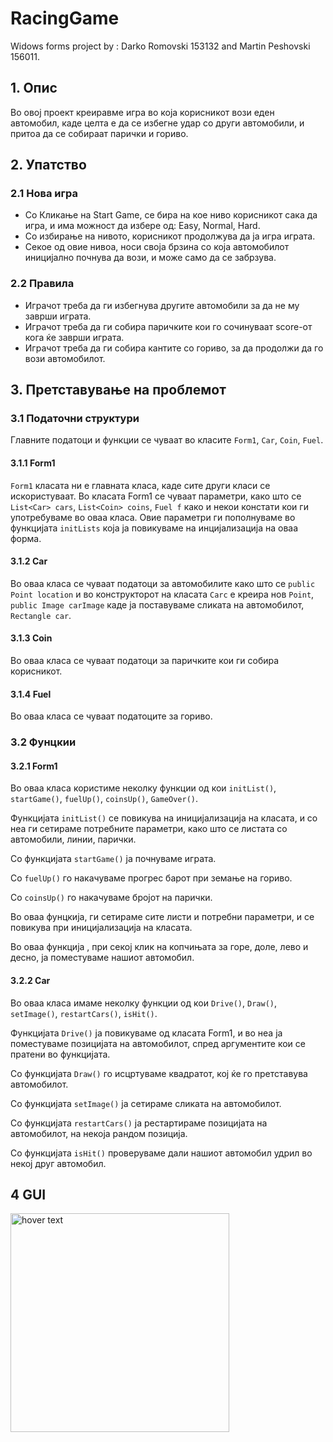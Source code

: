 # RacingGame

Widows forms project by : Darko Romovski 153132 and Martin Peshovski 156011.

## 1. Опис

Во овој проект креиравме игра во која корисникот вози еден автомобил, каде целта е да се избегне удар со други автомобили, и притоа да се собираат парички и гориво.

## 2. Упатство

### 2.1 Нова игра

  - Со Кликање на Start Game, се бира на кое ниво корисникот сака да игра, и има можност да избере од:
    Easy,
    Normal,
    Hard.
  - Со избирање на нивото, корисникот продолжува да ја игра играта.
  - Секое од овие нивоа, носи своја брзина со која автомобилот иницијално почнува да вози, и може само да се забрзува.

### 2.2 Правила

  - Играчот треба да ги избегнува другите автомобили за да не му заврши играта.
  - Играчот треба да ги собира паричките кои го сочинуваат score-от кога ќе заврши играта.
  - Играчот треба да ги собира кантите со гориво, за да продолжи да го вози автомобилот.

## 3. Претставување на проблемот

### 3.1 Податочни структури

Главните податоци и функции се чуваат во класите `Form1`, `Car`, `Coin`, `Fuel`.


#### 3.1.1 Form1

`Form1` класата ни е главната класа, каде сите други класи се искористуваат.
Во класата Form1 се чуваат параметри, како што се `List<Car> cars`, `List<Coin> coins`, `Fuel f` како и некои констати кои ги употребуваме во оваа класа.
Овие параметри ги пополнуваме во функцијата `initLists` која ја повикуваме на инцијализација на оваа форма.

#### 3.1.2 Car

Во оваа класа се чуваат податоци за автомобилите како што се `public Point location` и во конструкторот на класата `Carс` е креира нов `Point`, `public Image carImage` каде ја поставуваме сликата на автомобилот, `Rectangle car`.

#### 3.1.3 Coin

Во оваа класа се чуваат податоци за паричките кои ги собира корисникот.

#### 3.1.4 Fuel 

Во оваа класа се чуваат податоците за гориво.

### 3.2 Фунцкии

#### 3.2.1 Form1

Во оваа класа користиме неколку функции од кои `initList()`, `startGame()`, `fuelUp()`, `coinsUp()`, `GameOver()`.

Функцијата `initList()` се повикува на иницијализација на класата, и со неа ги сетираме потребните параметри, како што се листата со автомобили, линии, парички.

Со функцијата `startGame()` ја почнуваме играта.

Со `fuelUp()` го накачуваме прогрес барот при земање на гориво.

Сo `coinsUp()` го накачуваме бројот на парички.

Во оваа фунцкија, ги сетираме сите листи и потребни параметри, и се повикува при иницијализација на класата.

Во оваа функција , при секој клик на копчињата за горе, доле, лево и десно, ја поместуваме нашиот автомобил.

#### 3.2.2 Car

Во оваа класа имаме неколку функции од кои `Drive()`, `Draw()`, `setImage()`, `restartCars()`, `isHit()`.

Функцијата `Drive()` ја повикуваме од класата Form1, и во неа ја поместуваме позицијата на автомобилот, спред аргументите кои се пратени во функцијата.

Со функцијата  `Draw()` го исцртуваме квадратот, кој ќе го претставува автомобилот.

Со функцијата `setImage()` ја сетираме сликата на автомобилот.

Со функцијата `restartCars()` ја рестартираме позицијата на автомобилот, на некоја рандом позиција.

Со функцијата `isHit()` проверуваме дали нашиот автомобил удрил во некој друг автомобил.


## 4 GUI
<img src="http://prntscr.com/td0i1s" width="350" title="hover text">



